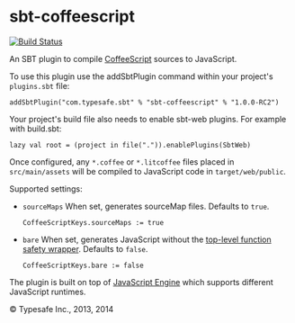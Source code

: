 sbt-coffeescript
================

[![Build Status](https://api.travis-ci.org/sbt/sbt-coffeescript.png?branch=master)](https://travis-ci.org/sbt/sbt-coffeescript)

An SBT plugin to compile [CoffeeScript](http://coffeescript.org/) sources to JavaScript.

To use this plugin use the addSbtPlugin command within your project's `plugins.sbt` file:

    addSbtPlugin("com.typesafe.sbt" % "sbt-coffeescript" % "1.0.0-RC2")

Your project's build file also needs to enable sbt-web plugins. For example with build.sbt:

    lazy val root = (project in file(".")).enablePlugins(SbtWeb)

Once configured, any `*.coffee` or `*.litcoffee` files placed in `src/main/assets` will be compiled to JavaScript code in `target/web/public`.

Supported settings:

* `sourceMaps` When set, generates sourceMap files. Defaults to `true`.

  `CoffeeScriptKeys.sourceMaps := true`

* `bare` When set, generates JavaScript without the [top-level function safety wrapper](http://coffeescript.org/#lexical-scope). Defaults to `false`.

  `CoffeeScriptKeys.bare := false`

The plugin is built on top of [JavaScript Engine](https://github.com/typesafehub/js-engine) which supports different JavaScript runtimes.

&copy; Typesafe Inc., 2013, 2014
